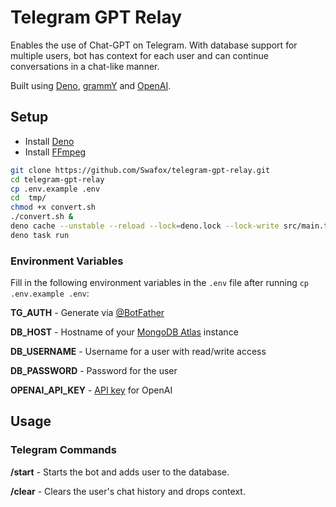 # Telegram GPT Relay

Enables the use of Chat-GPT on Telegram. With database support for multiple
users, bot has context for each user and can continue conversations in a
chat-like manner.

Built using [Deno](https://deno.land/), [grammY](https://grammy.dev/) and
[OpenAI](https://openai.com/).

## Setup

- Install [Deno](https://deno.land/)
- Install [FFmpeg](https://ffmpeg.org/)

```zsh
git clone https://github.com/Swafox/telegram-gpt-relay.git
cd telegram-gpt-relay
cp .env.example .env
cd  tmp/
chmod +x convert.sh
./convert.sh &
deno cache --unstable --reload --lock=deno.lock --lock-write src/main.ts
deno task run
```

### Environment Variables

Fill in the following environment variables in the `.env` file after running
`cp .env.example .env`:

**TG_AUTH** - Generate via [@BotFather](https://t.me/BotFather)

**DB_HOST** - Hostname of your [MongoDB Atlas](https://cloud.mongodb.com/)
instance

**DB_USERNAME** - Username for a user with read/write access

**DB_PASSWORD** - Password for the user

**OPENAI_API_KEY** - [API key](https://platform.openai.com/account/api-keys) for
OpenAI

## Usage

### Telegram Commands

**/start** - Starts the bot and adds user to the database.

**/clear** - Clears the user's chat history and drops context.
